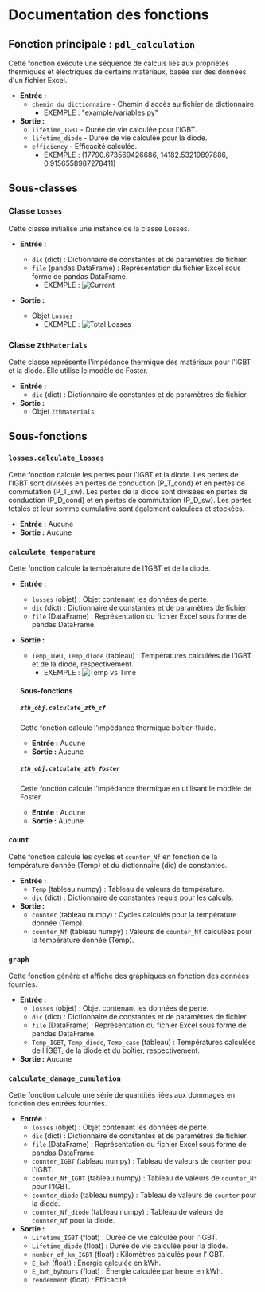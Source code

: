 # Documentation des fonctions

## Fonction principale : `pdl_calculation`

Cette fonction exécute une séquence de calculs liés aux propriétés thermiques et électriques de certains matériaux, basée sur des données d'un fichier Excel.

- **Entrée :**
  - `chemin du dictionnaire` - Chemin d'accès au fichier de dictionnaire.
    - EXEMPLE : "example/variables.py"
- **Sortie :**
  - `lifetime_IGBT` - Durée de vie calculée pour l'IGBT.
  - `lifetime_diode` - Durée de vie calculée pour la diode.
  - `efficiency` - Efficacité calculée.
    - EXEMPLE : (17790.673569426686, 14182.53219897886, 0.9156558987278411)

## Sous-classes

### Classe `Losses`

Cette classe initialise une instance de la classe Losses.

- **Entrée :**
  - `dic` (dict) : Dictionnaire de constantes et de paramètres de fichier.
  - `file` (pandas DataFrame) : Représentation du fichier Excel sous forme de pandas DataFrame.
    - EXEMPLE : ![Current](https://gitlab.com/PGarn/LifeTime_IGBT_Calculation/-/blob/main/details/Figures/Current.png)

- **Sortie :**
  - Objet `Losses`
    - EXEMPLE : ![Total Losses](https://gitlab.com/PGarn/LifeTime_IGBT_Calculation/-/blob/main/details/Figures/Losses.png)

### Classe `ZthMaterials`

Cette classe représente l'impédance thermique des matériaux pour l'IGBT et la diode. Elle utilise le modèle de Foster.

- **Entrée :**
  - `dic` (dict) : Dictionnaire de constantes et de paramètres de fichier.
- **Sortie :**
  - Objet `ZthMaterials`

## Sous-fonctions

### `losses.calculate_losses`

Cette fonction calcule les pertes pour l'IGBT et la diode. Les pertes de l'IGBT sont divisées en pertes de conduction (P_T_cond) et en pertes de commutation (P_T_sw). Les pertes de la diode sont divisées en pertes de conduction (P_D_cond) et en pertes de commutation (P_D_sw). Les pertes totales et leur somme cumulative sont également calculées et stockées.

- **Entrée :** Aucune
- **Sortie :** Aucune

### `calculate_temperature`

Cette fonction calcule la température de l'IGBT et de la diode.

- **Entrée :**
  - `losses` (objet) : Objet contenant les données de perte.
  - `dic` (dict) : Dictionnaire de constantes et de paramètres de fichier.
  - `file` (DataFrame) : Représentation du fichier Excel sous forme de pandas DataFrame.
- **Sortie :**
  - `Temp_IGBT`, `Temp_diode` (tableau) : Températures calculées de l'IGBT et de la diode, respectivement.
    - EXEMPLE : ![Temp vs Time](https://gitlab.com/PGarn/LifeTime_IGBT_Calculation/-/blob/main/details/Figures/Temperatures.png)

  #### Sous-fonctions

  ##### `zth_obj.calculate_zth_cf`

  Cette fonction calcule l'impédance thermique boîtier-fluide.

  - **Entrée :** Aucune
  - **Sortie :** Aucune

  ##### `zth_obj.calculate_zth_foster`

  Cette fonction calcule l'impédance thermique en utilisant le modèle de Foster.

  - **Entrée :** Aucune
  - **Sortie :** Aucune

### `count`

Cette fonction calcule les cycles et `counter_Nf` en fonction de la température donnée (Temp) et du dictionnaire (dic) de constantes.

- **Entrée :**
  - `Temp` (tableau numpy) : Tableau de valeurs de température.
  - `dic` (dict) : Dictionnaire de constantes requis pour les calculs.
- **Sortie :**
  - `counter` (tableau numpy) : Cycles calculés pour la température donnée (Temp).
  - `counter_Nf` (tableau numpy) : Valeurs de `counter_Nf` calculées pour la température donnée (Temp).

### `graph`

Cette fonction génère et affiche des graphiques en fonction des données fournies.

- **Entrée :**
  - `losses` (objet) : Objet contenant les données de perte.
  - `dic` (dict) : Dictionnaire de constantes et de paramètres de fichier.
  - `file` (DataFrame) : Représentation du fichier Excel sous forme de pandas DataFrame.
  - `Temp_IGBT`, `Temp_diode`, `Temp_case` (tableau) : Températures calculées de l'IGBT, de la diode et du boîtier, respectivement.
- **Sortie :** Aucune

### `calculate_damage_cumulation`

Cette fonction calcule une série de quantités liées aux dommages en fonction des entrées fournies.

- **Entrée :**
  - `losses` (objet) : Objet contenant les données de perte.
  - `dic` (dict) : Dictionnaire de constantes et de paramètres de fichier.
  - `file` (DataFrame) : Représentation du fichier Excel sous forme de pandas DataFrame.
  - `counter_IGBT` (tableau numpy) : Tableau de valeurs de `counter` pour l'IGBT.
  - `counter_Nf_IGBT` (tableau numpy) : Tableau de valeurs de `counter_Nf` pour l'IGBT.
  - `counter_diode` (tableau numpy) : Tableau de valeurs de `counter` pour la diode.
  - `counter_Nf_diode` (tableau numpy) : Tableau de valeurs de `counter_Nf` pour la diode.
- **Sortie :**
  - `Lifetime_IGBT` (float) : Durée de vie calculée pour l'IGBT.
  - `Lifetime_diode` (float) : Durée de vie calculée pour la diode.
  - `number_of_km_IGBT` (float) : Kilomètres calculés pour l'IGBT.
  - `E_kwh` (float) : Énergie calculée en kWh.
  - `E_kwh_byhours` (float) : Énergie calculée par heure en kWh.
  - `rendemment` (float) : Efficacité
